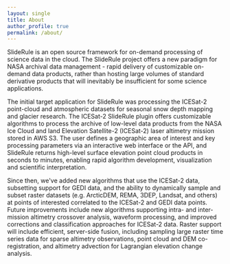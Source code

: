 ```yaml
---
layout: single
title: About
author_profile: true
permalink: /about/
---
```


SlideRule is an open source framework for on-demand processing of science data in the cloud. The SlideRule project offers a new paradigm for NASA archival data management - rapid delivery of customizable on-demand data products, rather than hosting large volumes of standard derivative products that will inevitably be insufficient for some science applications.

The initial target application for SlideRule was processing the ICESat-2 point-cloud and atmospheric datasets for seasonal snow depth mapping and glacier research. The ICESat-2 SlideRule plugin offers customizable algorithms to process the archive of low-level data products from the NASA Ice Cloud and land Elevation Satellite-2 (ICESat-2) laser altimetry mission stored in AWS S3. The user defines a geographic area of interest and key processing parameters via an interactive web interface or the API, and SlideRule returns high-level surface elevation point cloud products in seconds to minutes, enabling rapid algorithm development, visualization and scientific interpretation.

Since then, we've added new algorithms that use the ICESat-2 data, subsetting support for GEDI data, and the ability to dynamically sample and subset raster datasets (e.g. ArcticDEM, REMA, 3DEP, Landsat, and others) at points of interested correlated to the ICESat-2 and GEDI data points. Future improvements include new algorithms supporting intra- and inter-mission altimetry crossover analysis, waveform processing, and improved corrections and classification approaches for ICESat-2 data. Raster support will include efficient, server-side fusion, including sampling large raster time series data for sparse altimetry observations, point cloud and DEM co-registration, and altimetry advection for Lagrangian elevation change analysis.
